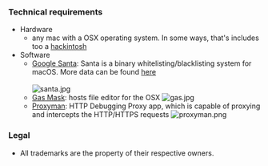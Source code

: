 ### Technical requirements

* Hardware
     - any mac with a OSX operating system. In some ways, that's includes too a [hackintosh](https://en.wikipedia.org/wiki/Hackintosh)
* Software
     - [Google Santa](https://github.com/google/santa): Santa is a binary whitelisting/blacklisting system for macOS. More data can be found [here](https://santa.readthedocs.io/en/latest/)
     <BR></BR>
     ![santa.jpg](https://bitbucket.org/repo/ey5E4z8/images/3640135435-68747470733a2f2f7a697070792e6766796361742e636f6d2f4d6164466174616c416d706869756d612e676966.gif)
     - [Gas Mask](http://clockwise.ee/): hosts file editor for the OSX
      ![gas.jpg](https://bitbucket.org/repo/ey5E4z8/images/3211466848-29949_1562170074_scr.jpg)
     - [Proxyman](https://github.com/ProxymanApp/Proxyman): HTTP Debugging Proxy app, which is capable of proxying and intercepts the HTTP/HTTPS requests
      ![proxyman.png](https://bitbucket.org/repo/ey5E4z8/images/1319580239-proxyman_1.3.2_darkmode.png)
     
### Legal

* All trademarks are the property of their respective owners.
